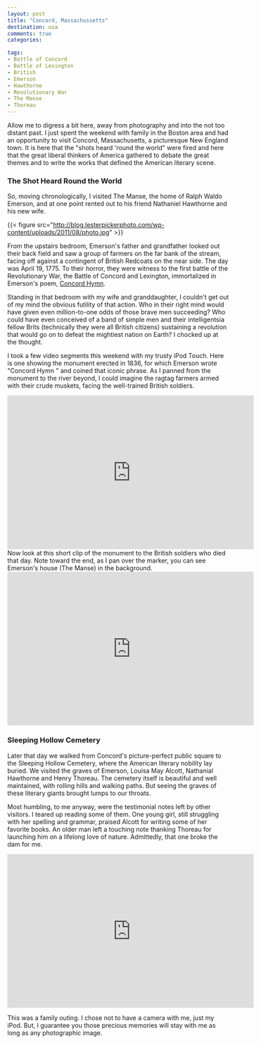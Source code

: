 ```yaml
---
layout: post
title: "Concord, Massachussetts"
destination: usa
comments: true
categories:

tags:
- Battle of Concord
- Battle of Lexington
- British
- Emerson
- Hawthorne
- Revolutionary War
- The Manse
- Thoreau
---
```

Allow me to digress a bit here, away from photography and into the not too distant past. I just spent the weekend with family in the Boston area and had an opportunity to visit Concord, Massachusetts, a picturesque New England town. It is here that the "shots heard 'round the world" were fired and here that the great liberal thinkers of America gathered to debate the great themes and to write the works that defined the American literary scene.
<h3>The Shot Heard Round the World</h3>
So, moving chronologically, I visited The Manse, the home of Ralph Waldo Emerson, and at one point rented out to his friend Nathaniel Hawthorne and his new wife.

{{< figure src="http://blog.lesterpickerphoto.com/wp-content/uploads/2011/08/photo.jpg" >}}

From the upstairs bedroom, Emerson's father and grandfather looked out their back field and saw a group of farmers on the far bank of the stream, facing off against a contingent of British Redcoats on the near side. The day was April 19, 1775. To their horror, they were witness to the first battle of the Revolutionary War, the Battle of Concord and Lexington, immortalized in Emerson's poem, <a href="http://www.nationalcenter.org/ConcordHymn.html">Concord Hymn</a>.

Standing in that bedroom with my wife and granddaughter, I couldn't get out of my mind the obvious futility of that action. Who in their right mind would have given even million-to-one odds of those brave men succeeding? Who could have even conceived of a band of simple men and their intelligentsia fellow Brits (technically they were all British citizens) sustaining a revolution that would go on to defeat the mightiest nation on Earth? I chocked up at the thought.

I took a few video segments this weekend with my trusty iPod Touch. Here is one showing the monument erected in 1836, for which Emerson wrote "Concord Hymn " and coined that iconic phrase. As I panned from the monument to the river beyond, I could imagine the ragtag farmers armed with their crude muskets, facing the well-trained British soldiers.
<iframe width="560" height="349" src="http://www.youtube.com/embed/oadeWYHr-Fw" frameborder="0" allowfullscreen></iframe>
Now look at this short clip of the monument to the British soldiers who died that day. Note toward the end, as I pan over the marker, you can see Emerson's house (The Manse) in the background.

<iframe width="560" height="349" src="http://www.youtube.com/embed/ZVzrkOx5_qE" frameborder="0" allowfullscreen></iframe>
<h3>Sleeping Hollow Cemetery</h3>
Later that day we walked from Concord's picture-perfect public square to the Sleeping Hollow Cemetery, where the American literary nobility lay buried. We visited the graves of Emerson, Louisa May Alcott, Nathanial Hawthorne and Henry Thoreau. The cemetery itself is beautiful and well maintained, with rolling hills and walking paths. But seeing the graves of these literary giants brought lumps to our throats.

Most humbling, to me anyway, were the testimonial notes left by other visitors. I teared up reading some of them. One young girl, still struggling with her spelling and grammar, praised Alcott for writing some of her favorite books. An older man left a touching note thanking Thoreau for launching him on a lifelong love of nature. Admittedly, that one broke the dam for me.

<iframe width="560" height="349" src="http://www.youtube.com/embed/kMpeH1XBJD4" frameborder="0" allowfullscreen></iframe>

This was a family outing. I chose not to have a camera with me, just my iPod. But, I guarantee you those precious memories will stay with me as long as any photographic image.